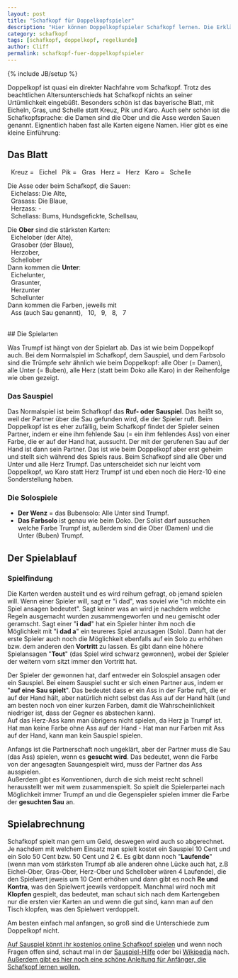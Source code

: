 ```yaml
---
layout: post
title: "Schafkopf für Doppelkopfspieler"
description: "Hier können Doppelkopfspieler Schafkopf lernen. Die Erklärungen der Schafkopfregeln, sind genau auf Doppelkopfspieler zugeschnitten"
category: schafkopf
tags: [schafkopf, doppelkopf, regelkunde]
author: Cliff
permalink: schafkopf-fuer-doppelkopfspieler
---
```

{% include JB/setup %}

Doppelkopf ist quasi ein direkter Nachfahre vom Schafkopf. Trotz des beachtlichen Altersunterschieds hat Schafkopf nichts an seiner Urtümlichkeit eingebüßt. Besonders schön ist das bayerische Blatt, mit Eicheln, Gras, und Schelle statt Kreuz, Pik und Karo. Auch sehr schön ist die Schafkopfsprache: die Damen sind die Ober und die Asse werden Sauen genannt. Eignentlich haben fast alle Karten eigene Namen. Hier gibt es eine kleine Einführung:

## Das Blatt

<i class="symbol fr E">&nbsp;</i> Kreuz = <i class="symbol by E">&nbsp;</i> Eichel
<i class="symbol fr G">&nbsp;</i> Pik = <i class="symbol by G">&nbsp;</i> Gras
<i class="symbol fr H">&nbsp;</i> Herz = <i class="symbol by H">&nbsp;</i> Herz
<i class="symbol fr S">&nbsp;</i> Karo     = <i class="symbol by S">&nbsp;</i> Schelle


Die Asse oder beim Schafkopf, die Sauen:    
<i class="card-icon by EA">&nbsp;</i> Eichelass: Die Alte,     
<i class="card-icon by GA">&nbsp;</i> Grasass: Die Blaue,    
<i class="card-icon by HA">&nbsp;</i> Herzass: -    
<i class="card-icon by SA">&nbsp;</i> Schellass: Bums, Hundsgefickte, Schellsau, 

Die **Ober** sind die stärksten Karten:    
<i class="card-icon by EO">&nbsp;</i> Eichelober (der Alte),    
<i class="card-icon by GO">&nbsp;</i> Grasober (der Blaue),    
<i class="card-icon by HO">&nbsp;</i> Herzober,     
<i class="card-icon by SO">&nbsp;</i> Schellober        
Dann kommen die **Unter**:    
<i class="card-icon by EU">&nbsp;</i> Eichelunter,    
<i class="card-icon by GU">&nbsp;</i> Grasunter,     
<i class="card-icon by HU">&nbsp;</i> Herzunter     
<i class="card-icon by SU">&nbsp;</i> Schellunter    
Dann kommen die Farben, jeweils mit    
<i class="card-icon by HA">&nbsp;</i> Ass (auch Sau genannt), <i class="card-icon by HX">&nbsp;</i> 10, <i class="card-icon by H9">&nbsp;</i> 9, <i class="card-icon by H8">&nbsp;</i> 8, <i class="card-icon by H7">&nbsp;</i> 7

</br>
## Die Spielarten

Was Trumpf ist hängt von der Spielart ab. Das ist wie beim Doppelkopf auch. Bei dem Normalspiel im Schafkopf, dem Sauspiel, und dem Farbsolo sind die Trümpfe sehr ähnlich wie beim Doppelkopf: alle Ober (= Damen), alle Unter (= Buben), alle Herz (statt beim Doko alle Karo) in der Reihenfolge wie oben gezeigt.     


### Das Sauspiel

Das Normalspiel ist beim Schafkopf das **Ruf- oder Sauspiel**. Das heißt so,  weil  der Partner über die Sau gefunden wird, die der Spieler ruft. Beim Doppelkopf ist es eher zufällig, beim Schafkopf findet der Spieler seinen Partner, indem er eine ihm fehlende Sau (= ein ihm fehlendes Ass) von einer Farbe, die er auf der Hand hat, aussucht. Der mit der gerufenen Sau auf der Hand ist dann sein Partner. Das ist wie beim Doppelkopf aber erst geheim und stellt sich während des Spiels raus.
Beim Schafkopf sind alle Ober und Unter und alle Herz Trumpf. Das unterscheidet sich nur leicht vom Doppelkopf, wo Karo statt Herz Trumpf ist und eben noch die Herz-10 eine Sonderstellung haben.


### Die Solospiele

* **Der Wenz** = das Bubensolo: Alle Unter sind Trumpf. 
* **Das Farbsolo** ist genau wie beim Doko. Der Solist darf aussuchen welche Farbe Trumpf ist, außerdem sind die Ober (Damen) und die Unter (Buben) Trumpf.

## Der Spielablauf
### Spielfindung

Die Karten werden austeilt und es wird reihum gefragt, ob jemand spielen will. Wenn einer Spieler will, sagt er "i dad", was soviel wie "ich möchte ein Spiel ansagen bedeutet". Sagt keiner was an wird je nachdem welche Regeln ausgemacht wurden zusammengeworfen und neu gemischt oder geramscht. 
Sagt einer "**i dad**" hat ein Spieler hinter ihm noch die Möglichkeit mit "**i dad a**" ein teureres Spiel anzusagen (Solo). Dann hat der erste Spieler auch noch die Möglichkeit ebenfalls auf ein Solo zu erhöhen bzw. dem anderen den **Vortritt** zu lassen. Es gibt dann eine höhere Spielansagen "**Tout**" (das Spiel wird schwarz gewonnen), wobei der Spieler der weitern vorn sitzt immer den Vortritt hat.

Der Spieler der gewonnen hat, darf entweder ein Solospiel ansagen oder ein Sauspiel. Bei einem Sauspiel sucht er sich einen Partner aus, indem er "**auf eine Sau spielt**". Das bedeutet dass er ein Ass in der Farbe ruft, die er auf der Hand hält, aber natürlich nicht selbst das Ass auf der Hand hält (und am besten noch von einer kurzen Farben, damit die Wahrscheinlichkeit niedriger ist, dass der Gegner es abstechen kann).    
Auf das Herz-Ass kann man übrigens nicht spielen, da Herz ja Trumpf ist. Hat man keine Farbe ohne Ass auf der Hand - Hat man nur Farben mit Ass auf der Hand, kann man kein Sauspiel spielen.

Anfangs ist die Partnerschaft noch ungeklärt, aber der Partner muss die Sau (das Ass) spielen, wenn es **gesucht wird**. Das bedeutet, wenn die Farbe von der angesagten Sauangespielt wird, muss der Partner das Ass ausspielen.   
Außerdem gibt es Konventionen, durch die sich meist recht schnell herausstellt wer mit wem zusammenspielt. So spielt die Spielerpartei nach Möglichkeit immer Trumpf an und die Gegenspieler spielen immer die Farbe der **gesuchten Sau** an. 


## Spielabrechnung

Schafkopf spielt man gern um Geld, deswegen wird auch so abgerechnet. Je nachdem mit welchem Einsatz man spielt kostet ein Sauspiel 10 Cent und ein Solo 50 Cent bzw. 50 Cent und 2 €.
Es gibt dann noch "**Laufende**" (wenn man vom stärksten Trumpf ab alle anderen ohne Lücke auch hat, z.B Eichel-Ober, Gras-Ober, Herz-Ober und Schellober wären 4 Laufende), die den Spielwert jeweis um 10 Cent erhöhen und dann gibt es noch **Re und Kontra**, was den Spielwert jeewils verdoppelt. Manchmal wird noch mit **Klopfen** gespielt, das bedeutet, man schaut sich nach dem Kartengeben nur die ersten vier Karten an und wenn die gut sind, kann man auf den Tisch klopfen, was den Spielwert verdoppelt.

Am besten einfach mal anfangen, so groß sind die Unterschiede zum Doppelkopf nicht.

[Auf Sauspiel könnt ihr kostenlos online Schafkopf spielen](https://www.sauspiel.de) und wenn noch Fragen offen sind, schaut mal in der [Sauspiel-Hilfe](https://www.sauspiel.de/hilfe) oder bei [Wikipedia](http://de.wikipedia.org/wiki/Schafkopf) nach.    
[Außerdem gibt es hier noch eine schöne Anleitung für Anfänger, die Schafkopf lernen wollen.](https://www.sauspiel.de/schafkopf-lernen)

